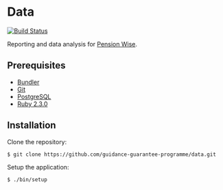 # Data

[![Build Status](https://travis-ci.org/guidance-guarantee-programme/data.svg)](https://travis-ci.org/guidance-guarantee-programme/data)

Reporting and data analysis for [Pension Wise].


## Prerequisites

* [Bundler]
* [Git]
* [PostgreSQL]
* [Ruby 2.3.0][Ruby]


## Installation

Clone the repository:

```sh
$ git clone https://github.com/guidance-guarantee-programme/data.git
```

Setup the application:

```sh
$ ./bin/setup
```


[bundler]: http://bundler.io
[git]: https://git-scm.com
[pension wise]: https://www.pensionwise.gov.uk
[postgresql]: http://postgresql.org
[ruby]: https://www.ruby-lang.org

